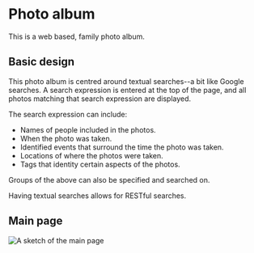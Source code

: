 # Photo album
This is a web based, family photo album.

## Basic design
This photo album is centred around textual searches--a bit like Google searches.  A search expression is entered 
at the top of the page, and all photos matching that search expression are displayed.

The search expression can include:
- Names of people included in the photos.
- When the photo was taken.
- Identified events that surround the time the photo was taken.
- Locations of where the photos were taken.
- Tags that identity certain aspects of the photos.

Groups of the above can also be specified and searched on.

Having textual searches allows for RESTful searches.

## Main page

![A sketch of the main page](/photoalbum/assets/main-page-sketch.png)
